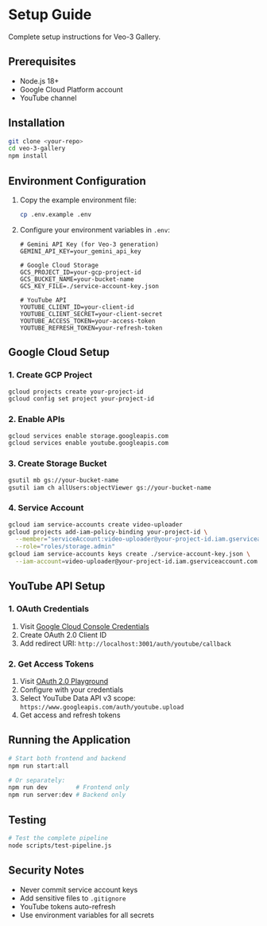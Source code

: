 # Setup Guide

Complete setup instructions for Veo-3 Gallery.

## Prerequisites

- Node.js 18+
- Google Cloud Platform account
- YouTube channel

## Installation

```bash
git clone <your-repo>
cd veo-3-gallery
npm install
```

## Environment Configuration

1. Copy the example environment file:
   ```bash
   cp .env.example .env
   ```

2. Configure your environment variables in `.env`:

   ```env
   # Gemini API Key (for Veo-3 generation)
   GEMINI_API_KEY=your_gemini_api_key

   # Google Cloud Storage
   GCS_PROJECT_ID=your-gcp-project-id
   GCS_BUCKET_NAME=your-bucket-name
   GCS_KEY_FILE=./service-account-key.json

   # YouTube API
   YOUTUBE_CLIENT_ID=your-client-id
   YOUTUBE_CLIENT_SECRET=your-client-secret
   YOUTUBE_ACCESS_TOKEN=your-access-token
   YOUTUBE_REFRESH_TOKEN=your-refresh-token
   ```

## Google Cloud Setup

### 1. Create GCP Project
```bash
gcloud projects create your-project-id
gcloud config set project your-project-id
```

### 2. Enable APIs
```bash
gcloud services enable storage.googleapis.com
gcloud services enable youtube.googleapis.com
```

### 3. Create Storage Bucket
```bash
gsutil mb gs://your-bucket-name
gsutil iam ch allUsers:objectViewer gs://your-bucket-name
```

### 4. Service Account
```bash
gcloud iam service-accounts create video-uploader
gcloud projects add-iam-policy-binding your-project-id \
  --member="serviceAccount:video-uploader@your-project-id.iam.gserviceaccount.com" \
  --role="roles/storage.admin"
gcloud iam service-accounts keys create ./service-account-key.json \
  --iam-account=video-uploader@your-project-id.iam.gserviceaccount.com
```

## YouTube API Setup

### 1. OAuth Credentials
1. Visit [Google Cloud Console Credentials](https://console.cloud.google.com/apis/credentials)
2. Create OAuth 2.0 Client ID
3. Add redirect URI: `http://localhost:3001/auth/youtube/callback`

### 2. Get Access Tokens
1. Visit [OAuth 2.0 Playground](https://developers.google.com/oauthplayground/)
2. Configure with your credentials
3. Select YouTube Data API v3 scope: `https://www.googleapis.com/auth/youtube.upload`
4. Get access and refresh tokens

## Running the Application

```bash
# Start both frontend and backend
npm run start:all

# Or separately:
npm run dev        # Frontend only
npm run server:dev # Backend only
```

## Testing

```bash
# Test the complete pipeline
node scripts/test-pipeline.js
```

## Security Notes

- Never commit service account keys
- Add sensitive files to `.gitignore`
- YouTube tokens auto-refresh
- Use environment variables for all secrets
